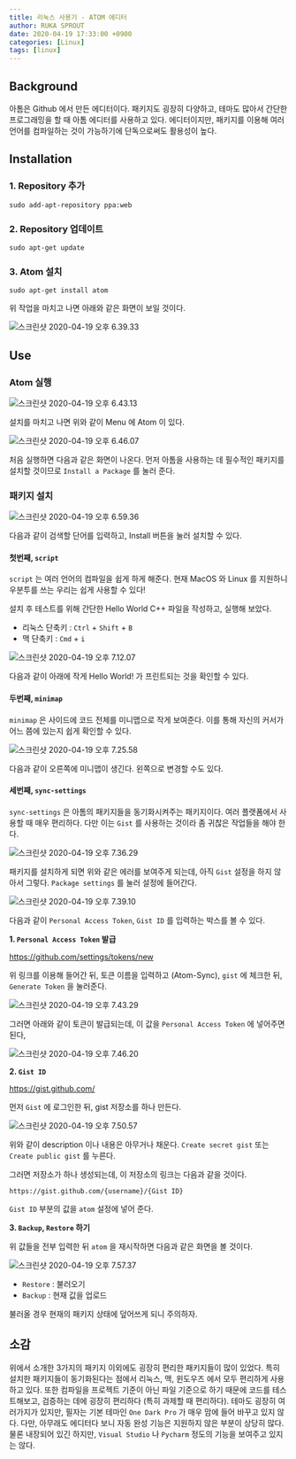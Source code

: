 ```yaml
---
title: 리눅스 사용기 - ATOM 에디터
author: RUKA SPROUT
date: 2020-04-19 17:33:00 +0900
categories: [Linux]
tags: [linux]
---
```


## Background
아톰은 Github 에서 만든 에디터이다. 패키지도 굉장히 다양하고, 테마도 많아서 간단한 프로그래밍을 할 때 아톰 에디터를 사용하고 있다. 에디터이지만, 패키지를 이용해 여러 언어를 컴파일하는 것이 가능하기에 단독으로써도 활용성이 높다.

## Installation
### 1. Repository 추가

```shell
sudo add-apt-repository ppa:web
```
### 2. Repository 업데이트

```shell
sudo apt-get update
```

### 3. Atom 설치

```shell
sudo apt-get install atom
```

위 작업을 마치고 나면 아래와 같은 화면이 보일 것이다.

![스크린샷 2020-04-19 오후 6.39.33](https://i.imgur.com/8XjyDo0.png)

## Use

### Atom 실행

![스크린샷 2020-04-19 오후 6.43.13](https://i.imgur.com/P9tcMYV.png)

설치를 마치고 나면 위와 같이 Menu 에 Atom 이 있다.

![스크린샷 2020-04-19 오후 6.46.07](https://i.imgur.com/oCiPHLx.png)

처음 실행하면 다음과 같은 화면이 나온다. 먼저 아톰을 사용하는 데 필수적인 패키지를 설치할 것이므로 `Install a Package` 를 눌러 준다.

### 패키지 설치

![스크린샷 2020-04-19 오후 6.59.36](https://i.imgur.com/vmM1Wyl.png)

다음과 같이 검색할 단어를 입력하고, Install 버튼을 눌러 설치할 수 있다.

#### 첫번째, `script`

`script` 는 여러 언어의 컴파일을 쉽게 하게 해준다. 현재 MacOS 와 Linux 를 지원하니 우분투를 쓰는 우리는 쉽게 사용할 수 있다!

설치 후 테스트를 위해 간단한 Hello World C++ 파일을 작성하고, 실행해 보았다.
- 리눅스 단축키 : `Ctrl` + `Shift` + `B`
- 맥 단축키 : `Cmd` + `i`

![스크린샷 2020-04-19 오후 7.12.07](https://i.imgur.com/03pyW44.png)

다음과 같이 아래에 작게 Hello World! 가 프린트되는 것을 확인할 수 있다.

#### 두번째, `minimap`

`minimap` 은 사이드에 코드 전체를 미니맵으로 작게 보여준다. 이를 통해 자신의 커서가 어느 쯤에 있는지 쉽게 확인할 수 있다.

![스크린샷 2020-04-19 오후 7.25.58](https://i.imgur.com/5BnPwQP.png)

다음과 같이 오른쪽에 미니맵이 생긴다. 왼쪽으로 변경할 수도 있다.

#### 세번째, `sync-settings`

`sync-settings` 은 아톰의 패키지들을 동기화시켜주는 패키지이다. 여러 플랫폼에서 사용할 때 매우 편리하다. 다만 이는 `Gist` 를 사용하는 것이라 좀 귀찮은 작업들을 해야 한다.

![스크린샷 2020-04-19 오후 7.36.29](https://i.imgur.com/rNg1RHw.png)

패키지를 설치하게 되면 위와 같은 에러를 보여주게 되는데, 아직 `Gist` 설정을 하지 않아서 그렇다. `Package settings` 를 눌러 설정에 들어간다.

![스크린샷 2020-04-19 오후 7.39.10](https://i.imgur.com/jGeSvqQ.png)

다음과 같이 `Personal Access Token`, `Gist ID` 를 입력하는 박스를 볼 수 있다.

**1. `Personal Access Token` 발급**

https://github.com/settings/tokens/new

위 링크를 이용해 들어간 뒤, 토큰 이름을 입력하고 (Atom-Sync), `gist` 에 체크한 뒤, `Generate Token` 을 눌러준다.

![스크린샷 2020-04-19 오후 7.43.29](https://i.imgur.com/uhdJu1p.png)

그러면 아래와 같이 토큰이 발급되는데, 이 값을 `Personal Access Token` 에 넣어주면 된다,

![스크린샷 2020-04-19 오후 7.46.20](https://i.imgur.com/1Bf5ose.png)

**2. `Gist ID`**

https://gist.github.com/

먼저 `Gist` 에 로그인한 뒤, gist 저장소를 하나 만든다.

![스크린샷 2020-04-19 오후 7.50.57](https://i.imgur.com/chfy1TG.png)

위와 같이 description 이나 내용은 아무거나 채운다. `Create secret gist` 또는 `Create public gist` 를 누른다.

그러면 저장소가 하나 생성되는데, 이 저장소의 링크는 다음과 같을 것이다.

`https://gist.github.com/{username}/{Gist ID}`

`Gist ID` 부분의 값을 `atom` 설정에 넣어 준다.

**3. `Backup`, `Restore` 하기**

위 값들을 전부 입력한 뒤 `atom` 을 재시작하면 다음과 같은 화면을 볼 것이다.

![스크린샷 2020-04-19 오후 7.57.37](https://i.imgur.com/9tFlhnd.png)

- `Restore` : 불러오기
- `Backup` : 현재 값을 업로드

불러올 경우 현재의 패키지 상태에 덮어쓰게 되니 주의하자.

## 소감
위에서 소개한 3가지의 패키지 이외에도 굉장히 편리한 패키지들이 많이 있었다. 특히 설치한 패키지들이 동기화된다는 점에서 리눅스, 맥, 윈도우즈 에서 모두 편리하게 사용하고 있다. 또한 컴파일을 프로젝트 기준이 아닌 파일 기준으로 하기 때문에 코드를 테스트해보고, 검증하는 데에 굉장히 편리하다 (특히 과제할 때 편리하다). 테마도 굉장히 여러가지가 있지만, 필자는 기본 테마인 `One Dark Pro` 가 매우 맘에 들어 바꾸고 있지 않다. 다만, 아무래도 에디터다 보니 자동 완성 기능은 지원하지 않은 부분이 상당히 많다. 물론 내장되어 있긴 하지만, `Visual Studio` 나 `Pycharm` 정도의 기능을 보여주고 있지는 않다.
